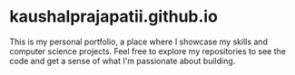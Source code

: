 # kaushalprajapatii.github.io
This is my personal portfolio, a place where I showcase my skills and computer science projects. Feel free to explore my repositories to see the code and get a sense of what I'm passionate about building.
